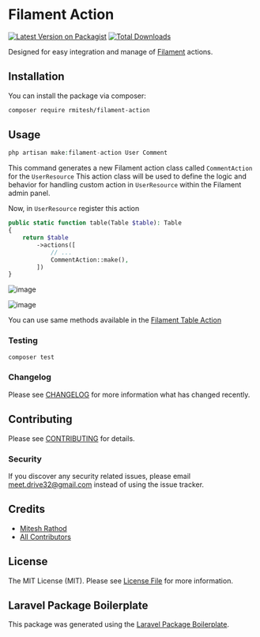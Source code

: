 # Filament Action

[![Latest Version on Packagist](https://img.shields.io/packagist/v/rmitesh/filament-action.svg?style=flat-square)](https://packagist.org/packages/rmitesh/filament-action)
[![Total Downloads](https://img.shields.io/packagist/dt/rmitesh/filament-action.svg?style=flat-square)](https://packagist.org/packages/rmitesh/filament-action)

Designed for easy integration and manage of <a href="https://filamentphp.com/">Filament</a> actions.

## Installation

You can install the package via composer:

```bash
composer require rmitesh/filament-action
```

## Usage

```php
php artisan make:filament-action User Comment
```
This command generates a new Filament action class called `CommentAction` for the `UserResource`
This action class will be used to define the logic and behavior for handling custom action in `UserResource` within the Filament admin panel.

Now, in `UserResource` register this action
```php
public static function table(Table $table): Table
{
	return $table
		->actions([
			// ...
			CommentAction::make(),
		])
}
```
![image](https://github.com/rmitesh/filament-action/assets/48554454/f3e051b6-41f3-4b2b-b2a6-c7c8752d2014)

![image](https://github.com/rmitesh/filament-action/assets/48554454/469cb0db-5079-4b5c-b30f-3bf75e537c3d)

You can use same methods available in the <a href="https://filamentphp.com/docs/2.x/tables/actions">Filament Table Action</a>

### Testing

```bash
composer test
```

### Changelog

Please see [CHANGELOG](CHANGELOG.md) for more information what has changed recently.

## Contributing

Please see [CONTRIBUTING](CONTRIBUTING.md) for details.

### Security

If you discover any security related issues, please email meet.drive32@gmail.com instead of using the issue tracker.

## Credits

-   [Mitesh Rathod](https://github.com/rmitesh)
-   [All Contributors](../../contributors)

## License

The MIT License (MIT). Please see [License File](LICENSE.md) for more information.

## Laravel Package Boilerplate

This package was generated using the [Laravel Package Boilerplate](https://laravelpackageboilerplate.com).
